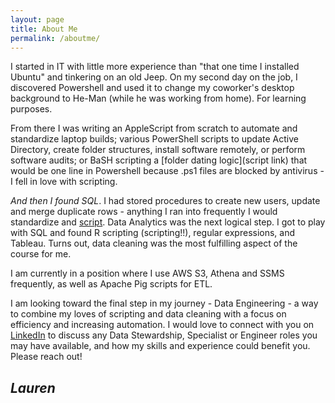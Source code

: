 ```yaml
---
layout: page
title: About Me
permalink: /aboutme/
---
```


I started in IT with little more experience than "that one time I installed Ubuntu" and tinkering on an old Jeep. On my second day on the job, I discovered Powershell and used it to change my coworker's desktop background to He-Man (while he was working from home). For learning purposes.

From there I was writing an AppleScript from scratch to automate and standardize laptop builds; various PowerShell scripts to update Active Directory, create folder structures, install software remotely, or perform software audits; or BaSH scripting a [folder dating logic](script link) that would be one line in Powershell because .ps1 files are blocked by antivirus - I fell in love with scripting. 

_And then I found SQL_. I had stored procedures to create new users, update and merge duplicate rows - anything I ran into frequently I would standardize and [script](/_posts/2020-11-03-rebuilt-pivot-viz.md). Data Analytics was the next logical step. I got to play with SQL and found R scripting (scripting!!), regular expressions, and Tableau. Turns out, data cleaning was the most fulfilling aspect of the course for me.

I am currently in a position where I use AWS S3, Athena and SSMS frequently, as well as Apache Pig scripts for ETL. 

I am looking toward the final step in my journey - Data Engineering - a way to combine my loves of scripting and data cleaning with a focus on efficiency and increasing automation. I would love to connect with you on [LinkedIn](http://www.linkedin.com/in/lwilliamson) to discuss any Data Stewardship, Specialist or Engineer roles you may have available, and how my skills and experience could benefit you. Please reach out!

## _Lauren_
